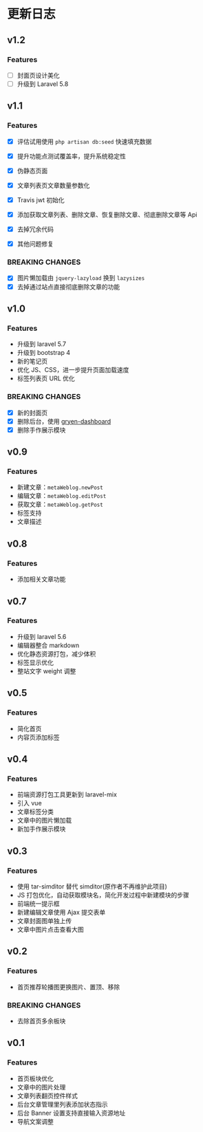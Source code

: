 # 更新日志

## v1.2

### Features

* [ ] 封面页设计美化
* [ ] 升级到 Laravel 5.8

## v1.1

### Features

* [x] 评估试用使用 `php artisan db:seed` 快速填充数据
* [x] 提升功能点测试覆盖率，提升系统稳定性
* [x] 伪静态页面
* [x] 文章列表页文章数量参数化
* [x] Travis jwt 初始化
* [x] 添加获取文章列表、删除文章、恢复删除文章、彻底删除文章等 Api
* [x] 去掉冗余代码
* [x] 其他问题修复


### BREAKING CHANGES

* [x] 图片懒加载由 `jquery-lazyload` 换到 `lazysizes`
* [x] 去掉通过站点直接彻底删除文章的功能

## v1.0

### Features

* 升级到 laravel 5.7
* 升级到 bootstrap 4
* 新的笔记页
* 优化 JS、CSS，进一步提升页面加载速度
* 标签列表页 URL 优化

### BREAKING CHANGES

* [x] 新的封面页
* [x] 删除后台，使用 [gryen-dashboard](https://github.com/itargaryen/gryen-dashboard)
* [x] 删除手作展示模块

## v0.9

### Features

* 新建文章：`metaWeblog.newPost`
* 编辑文章：`metaWeblog.editPost`
* 获取文章：`metaWeblog.getPost`
* 标签支持
* 文章描述

## v0.8

### Features

* 添加相关文章功能

## v0.7

### Features

* 升级到 laravel 5.6
* 编辑器整合 markdown
* 优化静态资源打包，减少体积
* 标签显示优化
* 整站文字 weight 调整

## v0.5

### Features

* 简化首页
* 内容页添加标签

## v0.4

### Features

* 前端资源打包工具更新到 laravel-mix
* 引入 vue
* 文章标签分类
* 文章中的图片懒加载
* 新加手作展示模块

## v0.3

### Features

* 使用 tar-simditor 替代 simditor(原作者不再维护此项目)
* JS 打包优化，自动获取模块名，简化开发过程中新建模块的步骤
* 前端统一提示框
* 新建编辑文章使用 Ajax 提交表单
* 文章封面图单独上传
* 文章中图片点击查看大图

## v0.2

### Features

* 首页推荐轮播图更换图片、置顶、移除

### BREAKING CHANGES

* 去除首页多余板块

## v0.1

### Features

* 首页板块优化
* 文章中的图片处理
* 文章列表翻页控件样式
* 后台文章管理里列表添加状态指示
* 后台 Banner 设置支持直接输入资源地址
* 导航文案调整
